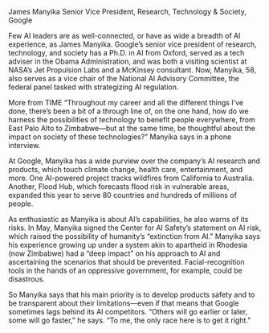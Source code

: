 James Manyika
Senior Vice President, Research, Technology & Society, Google

Few AI leaders are as well-connected, or have as wide a breadth of AI experience, as James Manyika. Google’s senior vice president of research, technology, and society has a Ph.D. in AI from Oxford, served as a tech adviser in the Obama Administration, and was both a visiting scientist at NASA’s Jet Propulsion Labs and a McKinsey consultant. Now, Manyika, 58, also serves as a vice chair of the National AI Advisory Committee, the federal panel tasked with strategizing AI regulation.

More from TIME
“Throughout my career and all the different things I’ve done, there’s been a bit of a through line of, on the one hand, how do we harness the possibilities of technology to benefit people everywhere, from East Palo Alto to Zimbabwe—but at the same time, be thoughtful about the impact on society of these technologies?” Manyika says in a phone interview.

At Google, Manyika has a wide purview over the company’s AI research and products, which touch climate change, health care, entertainment, and more. One AI-powered project tracks wildfires from California to Australia. Another, Flood Hub, which forecasts flood risk in vulnerable areas, expanded this year to serve 80 countries and hundreds of millions of people.

As enthusiastic as Manyika is about AI’s capabilities, he also warns of its risks. In May, Manyika signed the Center for AI Safety’s statement on AI risk, which raised the possibility of humanity’s “extinction from AI.” Manyika says his experience growing up under a system akin to apartheid in Rhodesia (now Zimbabwe) had a “deep impact” on his approach to AI and ascertaining the scenarios that should be prevented. Facial-recognition tools in the hands of an oppressive government, for example, could be disastrous.

So Manyika says that his main priority is to develop products safety and to be transparent about their limitations—even if that means that Google sometimes lags behind its AI competitors. “Others will go earlier or later, some will go faster,” he says. “To me, the only race here is to get it right.”